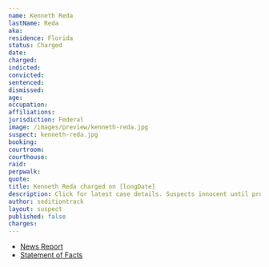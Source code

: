 ```yaml
---
name: Kenneth Reda
lastName: Reda
aka:
residence: Florida
status: Charged
date:
charged:
indicted:
convicted:
sentenced:
dismissed:
age:
occupation:
affiliations:
jurisdiction: Federal
image: /images/preview/kenneth-reda.jpg
suspect: kenneth-reda.jpg
booking:
courtroom:
courthouse:
raid:
perpwalk:
quote:
title: Kenneth Reda charged on [longDate]
description: Click for latest case details. Suspects innocent until proven guilty.
author: seditiontrack
layout: suspect
published: false
charges:
---
```

- [News Report]()
- [Statement of Facts](https://www.justice.gov/usao-dc/case-multi-defendant/file/1408996/download)
